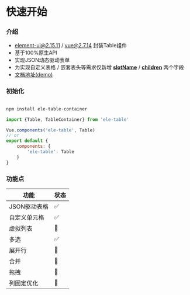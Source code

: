 # 快速开始

### 介绍
- element-ui@2.15.11 / vue@2.7.14 封装Table组件
- 基于100%原生API
- 实现JSON动态驱动表单
- 为实现自定义表格 / 嵌套表头等需求仅新增 [**slotName**](guide/eleTable?id=自定义列模板) / [**children**](guide/eleTable?id=多级表头) 两个字段
- [文档地址(demo)]()

### 初始化
```js

npm install ele-table-container

import {Table, TableContainer} from 'ele-table'

Vue.components('ele-table', Table)
// or
export default {
    components: {
        'ele-table': Table
    }
}

```
### 功能点
| 功能         | 状态 |
| ------------ | ---- |
| JSON驱动表格 | ✅    |
| 自定义单元格 | ✅    |
| 虚拟列表     | 🚧    |
| 多选         | ✅    |
| 展开行       | 🚧    |
| 合并         | 🚧    |
| 拖拽         | 🚧    |
| 列固定优化   | 🚧    |
